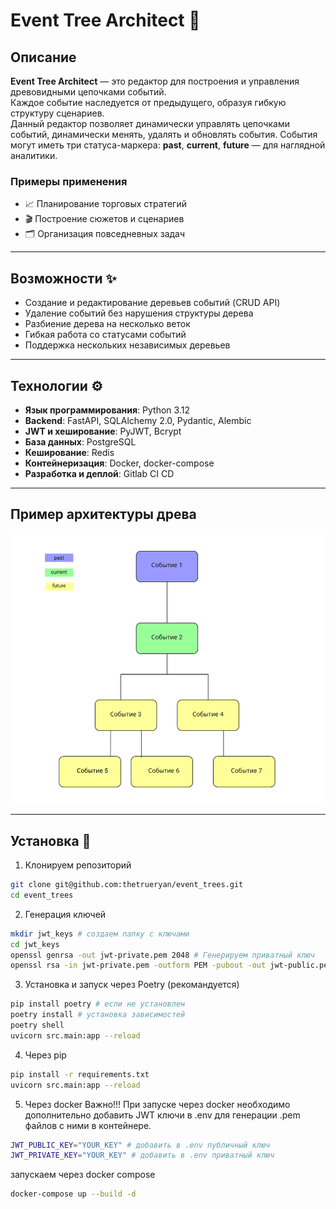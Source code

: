 # Event Tree Architect 🌳

## Описание  
**Event Tree Architect** — это редактор для построения и управления древовидными цепочками событий.  
Каждое событие наследуется от предыдущего, образуя гибкую структуру сценариев.  
Данный редактор позволяет динамически управлять цепочками событий, динамически менять, удалять и обновлять события.
События могут иметь три статуса-маркера: **past**, **current**, **future** — для наглядной аналитики.  

### Примеры применения  
- 📈 Планирование торговых стратегий  
- 🎬 Построение сюжетов и сценариев  
- 🗂 Организация повседневных задач  

---

## Возможности ✨
- Создание и редактирование деревьев событий (CRUD API)  
- Удаление событий без нарушения структуры дерева  
- Разбиение дерева на несколько веток  
- Гибкая работа со статусами событий  
- Поддержка нескольких независимых деревьев  

---

## Технологии ⚙️
- **Язык программирования**: Python 3.12
- **Backend**: FastAPI, SQLAlchemy 2.0, Pydantic, Alembic
- **JWT и хеширование**: PyJWT, Bcrypt
- **База данных**: PostgreSQL
- **Кеширование**: Redis
- **Контейнеризация**: Docker, docker-compose  
- **Разработка и деплой**: Gitlab CI CD

---

## Пример архитектуры древа
![Пример древа событий](images/diagrama.png)

 ---
 
## Установка 🚀
1. Клонируем репозиторий
```bash
git clone git@github.com:thetrueryan/event_trees.git
cd event_trees
```
2. Генерация ключей
```bash
mkdir jwt_keys # создаем папку с ключами
cd jwt_keys
openssl genrsa -out jwt-private.pem 2048 # Генерируем приватный ключ
openssl rsa -in jwt-private.pem -outform PEM -pubout -out jwt-public.pem # Генерируем публичный ключ
```   
3. Установка и запуск через Poetry (рекомандуется)
```bash
pip install poetry # если не установлен
poetry install # установка зависимостей
poetry shell
uvicorn src.main:app --reload
```
4. Через pip
```bash
pip install -r requirements.txt
uvicorn src.main:app --reload
```
5. Через docker
Важно!!! При запуске через docker необходимо дополнительно добавить JWT ключи в .env для генерации .pem файлов с ними в контейнере.
```bash
JWT_PUBLIC_KEY="YOUR_KEY" # добавить в .env публичный ключ
JWT_PRIVATE_KEY="YOUR_KEY" # добавить в .env приватный ключ
```
запускаем через docker compose
```bash
docker-compose up --build -d
```




